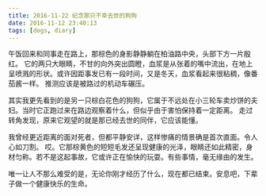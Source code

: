 ```yaml
---
title: 2016-11-22 纪念那只不幸去世的狗狗
date: 2016-11-12 23:40:13
tags: [dogs, diary]
---
```

午饭回来和同事走在路上，那棕色的身影静静躺在柏油路中央，头部下方一片殷红。
它的两只大眼睛，不甘的向外突出圆瞪，血浆是从张着的嘴中流出，在地上呈喷溅的形状。或许因距事发已有一段时间，又是冬天，血浆看起来很粘稠，像番茄酱一样。
推测应该是被路过的机动车碾压。

其实我更先看到的是另一只棕白花色的狗狗，它属于不远处在小三轮车卖炒饼的夫妇。当时它正跑过来在路边观察着什么，但似乎由于害怕保持着一定距离。
走过转角发现，原来它观望的就是那已经去世的同伴，它应该能懂。

我曾经更近距离的面对死者，但都平静安详，这样惨痛的情景确是首次直面。令人心如刀割。
哎。它那棕黄色的短短毛发还呈现健康的光泽，眼睛还如此精密，身材匀称。若不是这起事故，它或许正在愉快的玩耍。有些事情，毫无缘由的发生。

唯一让人不那么难受的是，无论你刚才经历了什么，现在都已结束。安息吧，下辈子做一个健康快乐的生命。